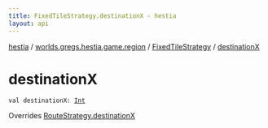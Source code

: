 ```yaml
---
title: FixedTileStrategy.destinationX - hestia
layout: api
---
```


<div class='api-docs-breadcrumbs'><a href="../../index.html">hestia</a> / <a href="../index.html">worlds.gregs.hestia.game.region</a> / <a href="index.html">FixedTileStrategy</a> / <a href="./destination-x.html">destinationX</a></div>

# destinationX

<div class="signature"><code><span class="keyword">val </span><span class="identifier">destinationX</span><span class="symbol">: </span><a href="https://kotlinlang.org/api/latest/jvm/stdlib/kotlin/-int/index.html"><span class="identifier">Int</span></a></code></div>

Overrides <a href="../../worlds.gregs.hestia.game.path/-route-strategy/destination-x.html">RouteStrategy.destinationX</a>

